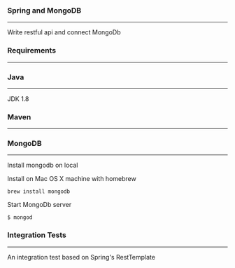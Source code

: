 ### Spring and MongoDB
------------------------
Write restful api and connect MongoDb


### Requirements
----------------
### Java
----------
JDK 1.8

### Maven
-----------
### MongoDB
--------------
Install mongodb on local

Install on Mac OS X machine with homebrew
```
brew install mongodb
```

Start MongoDb server
```
$ mongod
```


### Integration Tests
-----------------------
An integration test based on Spring's RestTemplate